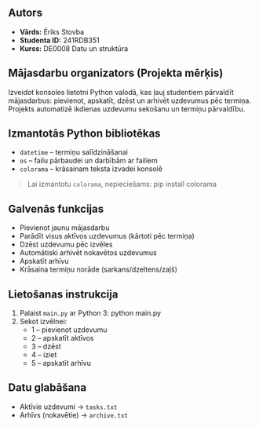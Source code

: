 ## Autors
- **Vārds:** Ēriks Stovba  
- **Studenta ID:** 241RDB351  
- **Kurss:** DE0008 Datu un struktūra

## Mājasdarbu organizators (Projekta mērķis)

Izveidot konsoles lietotni Python valodā, kas ļauj studentiem pārvaldīt mājasdarbus: pievienot, apskatīt, dzēst un arhivēt uzdevumus pēc termiņa. 
Projekts automatizē ikdienas uzdevumu sekošanu un termiņu pārvaldību.

## Izmantotās Python bibliotēkas
- `datetime` – termiņu salīdzināšanai
- `os` – failu pārbaudei un darbībām ar failiem
- `colorama` – krāsainam teksta izvadei konsolē

> Lai izmantotu `colorama`, nepieciešams:
pip install colorama

## Galvenās funkcijas
- Pievienot jaunu mājasdarbu
- Parādīt visus aktīvos uzdevumus (kārtoti pēc termiņa)
- Dzēst uzdevumu pēc izvēles
- Automātiski arhivēt nokavētos uzdevumus
- Apskatīt arhīvu
- Krāsaina termiņu norāde (sarkans/dzeltens/zaļš)

## Lietošanas instrukcija
1. Palaist `main.py` ar Python 3:
python main.py
2. Sekot izvēlnei:
   - 1 – pievienot uzdevumu
   - 2 – apskatīt aktīvos
   - 3 – dzēst
   - 4 – iziet
   - 5 – apskatīt arhīvu

## Datu glabāšana
- Aktīvie uzdevumi → `tasks.txt`
- Arhīvs (nokavētie) → `archive.txt`

